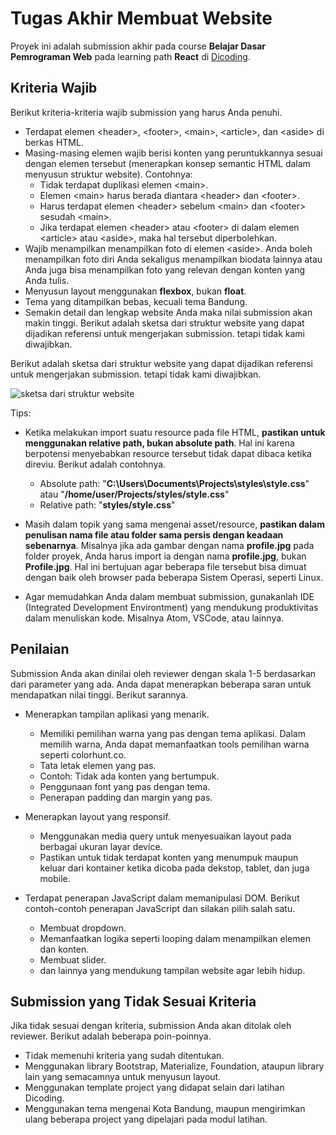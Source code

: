 # Tugas Akhir Membuat Website

Proyek ini adalah submission akhir pada course **Belajar Dasar Pemrograman Web** pada learning path **React** di [Dicoding](dicoding.com).

## Kriteria Wajib

Berikut kriteria-kriteria wajib submission yang harus Anda penuhi.

- Terdapat elemen \<header>, \<footer>, \<main>, \<article>, dan \<aside> di berkas HTML.
- Masing-masing elemen wajib berisi konten yang peruntukkannya sesuai dengan elemen tersebut (menerapkan konsep semantic HTML dalam menyusun struktur website).
  Contohnya:
  - Tidak terdapat duplikasi elemen \<main>.
  - Elemen \<main> harus berada diantara \<header> dan \<footer>.
  - Harus terdapat elemen \<header> sebelum \<main> dan \<footer> sesudah \<main>.
  - Jika terdapat elemen \<header> atau \<footer> di dalam elemen \<article> atau \<aside>, maka hal tersebut diperbolehkan.
- Wajib menampilkan menampilkan foto di elemen \<aside>. Anda boleh menampilkan foto diri Anda sekaligus menampilkan biodata lainnya atau Anda juga bisa menampilkan foto yang relevan dengan konten yang Anda tulis.
- Menyusun layout menggunakan **flexbox**, bukan **float**.
- Tema yang ditampilkan bebas, kecuali tema Bandung.
- Semakin detail dan lengkap website Anda maka nilai submission akan makin tinggi.
  Berikut adalah sketsa dari struktur website yang dapat dijadikan referensi untuk mengerjakan submission. tetapi tidak kami diwajibkan.

Berikut adalah sketsa dari struktur website yang dapat dijadikan referensi untuk mengerjakan submission. tetapi tidak kami diwajibkan.

![sketsa dari struktur website](https://dicoding-web-img.sgp1.cdn.digitaloceanspaces.com/original/academy/dos:a1d316319803898031089af9af77791e20230623094410.png)

Tips:

- Ketika melakukan import suatu resource pada file HTML, **pastikan untuk menggunakan relative path, bukan absolute path**. Hal ini karena berpotensi menyebabkan resource tersebut tidak dapat dibaca ketika direviu. Berikut adalah contohnya.

  - Absolute path: "**C:\Users\Documents\Projects\styles\style.css**" atau "**/home/user/Projects/styles/style.css**"
  - Relative path: "**styles/style.css**"

- Masih dalam topik yang sama mengenai asset/resource, **pastikan dalam penulisan nama file atau folder sama persis dengan keadaan sebenarnya**. Misalnya jika ada gambar dengan nama **profile.jpg** pada folder proyek, Anda harus import ia dengan nama **profile.jpg**, bukan **Profile.jpg**. Hal ini bertujuan agar beberapa file tersebut bisa dimuat dengan baik oleh browser pada beberapa Sistem Operasi, seperti Linux.

- Agar memudahkan Anda dalam membuat submission, gunakanlah IDE (Integrated Development Environtment) yang mendukung produktivitas dalam menuliskan kode. Misalnya Atom, VSCode, atau lainnya.

## Penilaian

Submission Anda akan dinilai oleh reviewer dengan skala 1-5 berdasarkan dari parameter yang ada. Anda dapat menerapkan beberapa saran untuk mendapatkan nilai tinggi. Berikut sarannya.

- Menerapkan tampilan aplikasi yang menarik.

  - Memiliki pemilihan warna yang pas dengan tema aplikasi. Dalam memilih warna, Anda dapat memanfaatkan tools pemilihan warna seperti colorhunt.co.
  - Tata letak elemen yang pas.
  - Contoh: Tidak ada konten yang bertumpuk.
  - Penggunaan font yang pas dengan tema.
  - Penerapan padding dan margin yang pas.

- Menerapkan layout yang responsif.

  - Menggunakan media query untuk menyesuaikan layout pada berbagai ukuran layar device.
  - Pastikan untuk tidak terdapat konten yang menumpuk maupun keluar dari kontainer ketika dicoba pada dekstop, tablet, dan juga mobile.

- Terdapat penerapan JavaScript dalam memanipulasi DOM. Berikut contoh-contoh penerapan JavaScript dan silakan pilih salah satu.
  - Membuat dropdown.
  - Memanfaatkan logika seperti looping dalam menampilkan elemen dan konten.
  - Membuat slider.
  - dan lainnya yang mendukung tampilan website agar lebih hidup.

## Submission yang Tidak Sesuai Kriteria

Jika tidak sesuai dengan kriteria, submission Anda akan ditolak oleh reviewer. Berikut adalah beberapa poin-poinnya.

- Tidak memenuhi kriteria yang sudah ditentukan.
- Menggunakan library Bootstrap, Materialize, Foundation, ataupun library lain yang semacamnya untuk menyusun layout.
- Menggunakan template project yang didapat selain dari latihan Dicoding.
- Menggunakan tema mengenai Kota Bandung, maupun mengirimkan ulang beberapa project yang dipelajari pada modul latihan.
